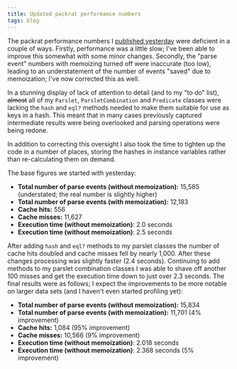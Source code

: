 ```yaml
---
title: Updated packrat performance numbers
tags: blog
---
```


The packrat performance numbers I [published yesterday](http://wincent.com/a/about/wincent/weblog/archives/2007/02/putting_the_pac.php) were deficient in a couple of ways. Firstly, performance was a little slow; I've been able to improve this somewhat with some minor changes. Secondly, the "parse event" numbers with memoizing turned off were inaccurate (too low), leading to an understatement of the number of events "saved" due to memoization; I've now corrected this as well.

In a stunning display of lack of attention to detail (and to my "to do" list), ~~almost~~ all of my `Parslet`, `ParsletCombination` and `Predicate` classes were lacking the `hash` and `eql?` methods needed to make them suitable for use as keys in a hash. This meant that in many cases previously captured intermediate results were being overlooked and parsing operations were being redone.

In addition to correcting this oversight I also took the time to tighten up the code in a number of places, storing the hashes in instance variables rather than re-calculating them on demand.

The base figures we started with yesterday:

-   **Total number of parse events (without memoization):** 15,585 (understated; the real number is slightly higher)
-   **Total number of parse events (with memoization):** 12,183
-   **Cache hits:** 556
-   **Cache misses:** 11,627
-   **Execution time (without memoization)**: 2.0 seconds
-   **Execution time (without memoization)**: 2.5 seconds

After adding `hash` and `eql?` methods to my parslet classes the number of cache hits doubled and cache misses fell by nearly 1,000. After these changes processing was slightly faster (2.4 seconds). Continuing to add methods to my parslet combination classes I was able to shave off another 100 misses and get the execution time down to just over 2.3 seconds. The final results were as follows; I expect the improvements to be more notable on larger data sets (and I haven't even started profiling yet):

-   **Total number of parse events (without memoization):** 15,834
-   **Total number of parse events (with memoization):** 11,701 (4% improvement)
-   **Cache hits:** 1,084 (95% improvement)
-   **Cache misses:** 10,566 (9% improvement)
-   **Execution time (without memoization)**: 2.018 seconds
-   **Execution time (without memoization)**: 2.368 seconds (5% improvement)
